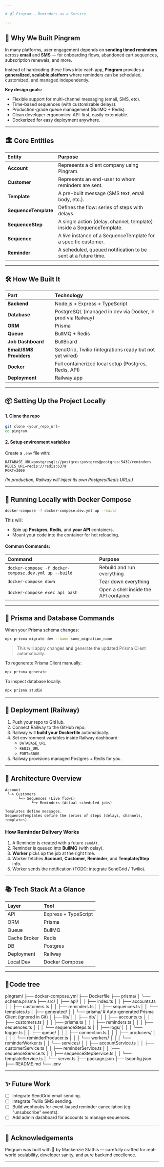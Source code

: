 ```yaml
---

# 📬 Pingram — Reminders as a Service

---
```


## 🚀 Why We Built Pingram

In many platforms, user engagement depends on **sending timed reminders** across **email** and **SMS** — for onboarding flows, abandoned cart sequences, subscription renewals, and more.

Instead of hardcoding these flows into each app, **Pingram** provides a **generalized, scalable platform** where reminders can be scheduled, customized, and managed independently.

**Key design goals:**
- Flexible support for multi-channel messaging (email, SMS, etc).
- Time-based sequences (with customizable delays).
- Production-grade queue management (BullMQ + Redis).
- Clean developer ergonomics: API-first, easily extendable.
- Dockerized for easy deployment anywhere.

---

## 🏛️ Core Entities

| Entity | Purpose |
|:---|:---|
| **Account** | Represents a client company using Pingram. |
| **Customer** | Represents an end-user to whom reminders are sent. |
| **Template** | A pre-built message (SMS text, email body, etc.). |
| **SequenceTemplate** | Defines the flow: series of steps with delays. |
| **SequenceStep** | A single action (delay, channel, template) inside a SequenceTemplate. |
| **Sequence** | A *live* instance of a SequenceTemplate for a specific customer. |
| **Reminder** | A scheduled, queued notification to be sent at a future time. |

---

## 🛠️ How We Built It

| Part | Technology |
|:---|:---|
| **Backend** | Node.js + Express + TypeScript |
| **Database** | PostgreSQL (managed in dev via Docker, in prod via Railway) |
| **ORM** | Prisma |
| **Queue** | BullMQ + Redis |
| **Job Dashboard** | BullBoard |
| **Email/SMS Providers** | SendGrid, Twilio (integrations ready but not yet wired) |
| **Docker** | Full containerized local setup (Postgres, Redis, API) |
| **Deployment** | Railway.app |

---

## 📦 Setting Up the Project Locally

#### 1. Clone the repo
```bash
git clone <your_repo_url>
cd pingram
```

#### 2. Setup environment variables
Create a `.env` file with:
```dotenv
DATABASE_URL=postgresql://postgres:postgres@postgres:5432/reminders
REDIS_URL=redis://redis:6379
PORT=3000
```

_(In production, Railway will inject its own Postgres/Redis URLs.)_

---

## 🐳 Running Locally with Docker Compose

```bash
docker-compose -f docker-compose.dev.yml up --build
```

This will:
- Spin up **Postgres**, **Redis**, and **your API** containers.
- Mount your code into the container for hot reloading.

#### Common Commands:
| Command | Purpose |
|:---|:---|
| `docker-compose -f docker-compose.dev.yml up --build` | Rebuild and run everything |
| `docker-compose down` | Tear down everything |
| `docker-compose exec api bash` | Open a shell inside the API container |

---

## 🧹 Prisma and Database Commands

When your Prisma schema changes:

```bash
npx prisma migrate dev --name some_migration_name
```
> This will apply changes **and** generate the updated Prisma Client automatically.

To regenerate Prisma Client manually:
```bash
npx prisma generate
```

To inspect database locally:
```bash
npx prisma studio
```

---

## 🛫 Deployment (Railway)

1. Push your repo to GitHub.
2. Connect Railway to the GitHub repo.
3. Railway will **build your Dockerfile** automatically.
4. Set environment variables inside Railway dashboard:
   - `DATABASE_URL`
   - `REDIS_URL`
   - `PORT=3000`
5. Railway provisions managed Postgres + Redis for you.

---

## 🧠 Architecture Overview

```plaintext
Account
 └─> Customers
      └─> Sequences (Live flows)
            └─> Reminders (Actual scheduled jobs)

Templates define messages.
SequenceTemplates define the series of steps (delays, channels, templates).
```

### How Reminder Delivery Works
1. A Reminder is created with a future `sendAt`.
2. Reminder is queued into **BullMQ** (with delay).
3. **Worker** picks up the job at the right time.
4. Worker fetches **Account**, **Customer**, **Reminder**, and **Template/Step** info.
5. Worker sends the notification (TODO: integrate SendGrid / Twilio).

---

## 📚 Tech Stack At a Glance

| Layer | Tool |
|:---|:---|
| API | Express + TypeScript |
| ORM | Prisma |
| Queue | BullMQ |
| Cache Broker | Redis |
| DB | Postgres |
| Deployment | Railway |
| Local Dev | Docker Compose |

---

## 🌲Code tree

pingram/
├── docker-compose.yml
├── Dockerfile
├── prisma/
│   └── schema.prisma
├── src/
│   ├── api/
│   │   ├── index.ts
│   │   ├── accounts.ts
│   │   ├── customers.ts
│   │   ├── reminders.ts
│   │   ├── sequences.ts
│   │   └── templates.ts
│   ├── generated/
│   │   └── prisma/      # Auto-generated Prisma Client (ignored in Git)
│   ├── lib/
│   │   ├── db/
│   │   │   ├── accounts.ts
│   │   │   ├── customers.ts
│   │   │   ├── prisma.ts
│   │   │   ├── reminders.ts
│   │   │   ├── sequences.ts
│   │   │   └── sequenceSteps.ts
│   │   ├── logs/
│   │   │   └── logger.ts
│   │   ├── queue/
│   │   │   ├── connection.ts
│   │   │   ├── producers/
│   │   │   │   └── reminderProducer.ts
│   │   │   └── workers/
│   │   │       └── reminderWorker.ts
│   │   └── services/
│   │       ├── accountService.ts
│   │       ├── customerService.ts
│   │       ├── reminderService.ts
│   │       ├── sequenceService.ts
│   │       ├── sequenceStepService.ts
│   │       └── templateService.ts
│   └── server.ts
├── package.json
├── tsconfig.json
├── README.md
└── .env

---

## ✨ Future Work

- [ ] Integrate SendGrid email sending.
- [ ] Integrate Twilio SMS sending.
- [ ] Build webhooks for event-based reminder cancellation (eg. "unsubscribe" events).
- [ ] Add admin dashboard for accounts to manage sequences.

---

## 👏 Acknowledgements

Pingram was built with 💪 by Mackenzie Stathis — carefully crafted for real-world scalability, developer sanity, and pure backend excellence.

---

